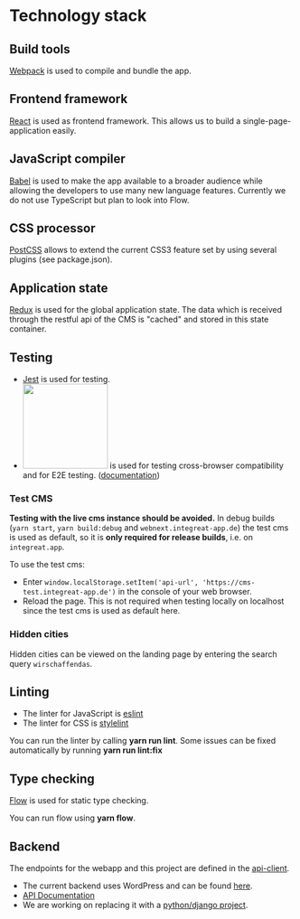 # Technology stack

## Build tools

[Webpack](https://webpack.github.io/) is used to compile and bundle the app.

## Frontend framework

[React](https://facebook.github.io/react/) is used as frontend framework.
This allows us to build a single-page-application easily.

## JavaScript compiler

[Babel](https://babeljs.io/) is used to make the app available to a broader audience while
allowing the developers to use many new language features.
Currently we do not use TypeScript but plan to look into Flow.

## CSS processor

[PostCSS](http://postcss.org/) allows to extend the current CSS3 feature set by using several plugins (see package.json).

## Application state

[Redux](http://redux.js.org/) is used for the global application state.
The data which is received through the restful api of the CMS is "cached" and stored in this state container.

## Testing

- [Jest](https://facebook.github.io/jest/) is used for testing.
- [<img src="https://d2ogrdw2mh0rsl.cloudfront.net/production/images/static/header/header-logo.svg" width="150">](https://www.browserstack.com) is used for testing cross-browser compatibility and for E2E testing. ([documentation](../../docs/e2e-tests.md))

### Test CMS

**Testing with the live cms instance should be avoided.**
In debug builds (`yarn start`, `yarn build:debug` and `webnext.integreat-app.de`) the test cms is used as default, so it is **only required for release builds**, i.e. on `integreat.app`.

To use the test cms:

- Enter `window.localStorage.setItem('api-url', 'https://cms-test.integreat-app.de')`
  in the console of your web browser.
- Reload the page.
  This is not required when testing locally on localhost since the test cms is used as default here.

### Hidden cities

Hidden cities can be viewed on the landing page by entering the search query `wirschaffendas`.

## Linting

- The linter for JavaScript is [eslint](http://eslint.org/)
- The linter for CSS is [stylelint](https://stylelint.io/)

You can run the linter by calling **yarn run lint**. Some issues can be fixed automatically by running **yarn run lint:fix**

## Type checking

[Flow](https://flow.org/) is used for static type checking.

You can run flow using **yarn flow**.

## Backend

The endpoints for the webapp and this project are defined in the [api-client](../../api-client).

- The current backend uses WordPress and can be found [here](https://github.com/Integreat/cms).
- [API Documentation](https://github.com/Integreat/cms/wiki/REST-APIv3-Documentation)
- We are working on replacing it with a [python/django project](https://github.com/Integreat/cms-django).
